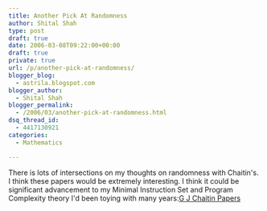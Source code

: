 ```yaml
---
title: Another Pick At Randomness
author: Shital Shah
type: post
draft: true
date: 2006-03-08T09:22:00+00:00
draft: true
private: true
url: /p/another-pick-at-randomness/
blogger_blog:
  - astrila.blogspot.com
blogger_author:
  - Shital Shah
blogger_permalink:
  - /2006/03/another-pick-at-randomness.html
dsq_thread_id:
  - 4417130921
categories:
  - Mathematics

---
```

There is lots of intersections on my thoughts on randomness with Chaitin's. I think these papers would be extremely interesting. I think it could be significant advancement to my Minimal Instruction Set and Program Complexity theory I'd been toying with many years:[G J Chaitin Papers  
][1]

 [1]: http://www.cs.auckland.ac.nz/CDMTCS/chaitin/